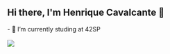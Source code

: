 ## Hi there, I'm Henrique Cavalcante 👋
<div style="display: inline_block">
  <div>
    <a>- 🌱 I’m currently studing at 42SP</a><br><br>
    <img align="left" src="https://github-readme-stats.vercel.app/api/top-langs/?username=hpcavalcante&layout=compact&langs_count=7&theme=dracula"/><br><br><br><br><br><br>
  </div>
</div>


